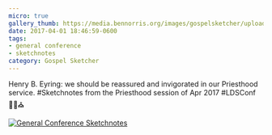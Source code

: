 ```yaml
---
micro: true
gallery_thumb: https://media.bennorris.org/images/gospelsketcher/uploads/2018/0abce9e943.jpg
date: 2017-04-01 18:46:59-0600
tags:
- general conference
- sketchnotes
category: Gospel Sketcher
---
```


Henry B. Eyring: we should be reassured and invigorated in our Priesthood service. #Sketchnotes from the Priesthood session of Apr 2017 #LDSConf ✍🏼⛪️

[![General Conference Sketchnotes](https://media.bennorris.org/images/gospelsketcher/uploads/2018/0abce9e943.jpg)](https://media.bennorris.org/images/gospelsketcher/uploads/2018/0abce9e943.jpg)
